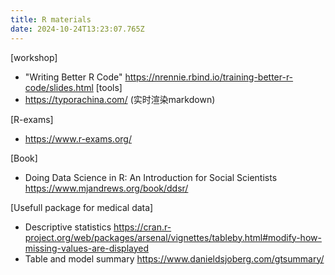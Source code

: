 ```yaml
---
title: R materials
date: 2024-10-24T13:23:07.765Z
---
```









[workshop] 
- "Writing Better R Code" https://nrennie.rbind.io/training-better-r-code/slides.html
[tools]
- https://typorachina.com/ (实时渲染markdown)

[R-exams] 
- https://www.r-exams.org/

[Book]
- Doing Data Science in R: An Introduction for Social Scientists https://www.mjandrews.org/book/ddsr/

[Usefull package for medical data]
- Descriptive statistics https://cran.r-project.org/web/packages/arsenal/vignettes/tableby.html#modify-how-missing-values-are-displayed
- Table and model summary https://www.danieldsjoberg.com/gtsummary/